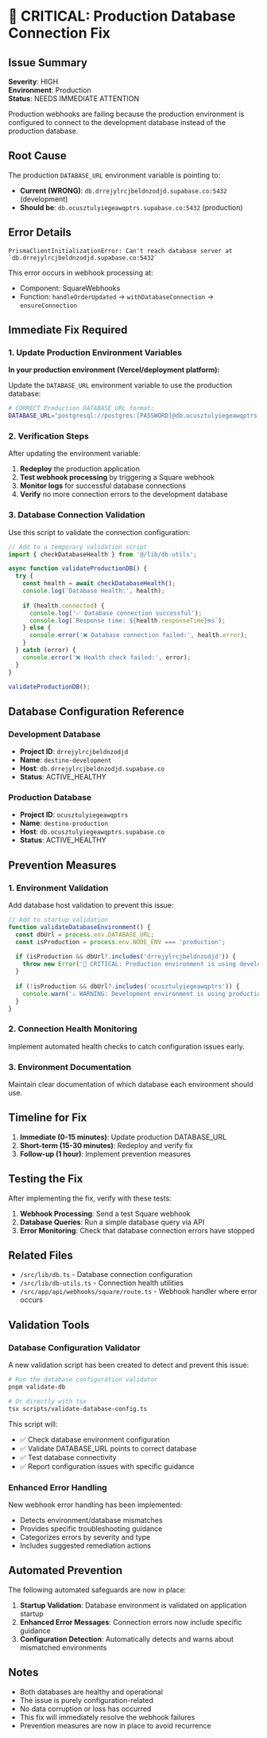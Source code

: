 # 🚨 CRITICAL: Production Database Connection Fix

## Issue Summary
**Severity**: HIGH  
**Environment**: Production  
**Status**: NEEDS IMMEDIATE ATTENTION

Production webhooks are failing because the production environment is configured to connect to the development database instead of the production database.

## Root Cause
The production `DATABASE_URL` environment variable is pointing to:
- **Current (WRONG)**: `db.drrejylrcjbeldnzodjd.supabase.co:5432` (development)
- **Should be**: `db.ocusztulyiegeawqptrs.supabase.co:5432` (production)

## Error Details
```
PrismaClientInitializationError: Can't reach database server at `db.drrejylrcjbeldnzodjd.supabase.co:5432`
```

This error occurs in webhook processing at:
- Component: SquareWebhooks  
- Function: `handleOrderUpdated` → `withDatabaseConnection` → `ensureConnection`

## Immediate Fix Required

### 1. Update Production Environment Variables

**In your production environment (Vercel/deployment platform):**

Update the `DATABASE_URL` environment variable to use the production database:

```bash
# CORRECT Production DATABASE_URL format:
DATABASE_URL="postgresql://postgres:[PASSWORD]@db.ocusztulyiegeawqptrs.supabase.co:5432/postgres?pgbouncer=true&statement_cache_size=0&prepared_statements=false"
```

### 2. Verification Steps

After updating the environment variable:

1. **Redeploy** the production application
2. **Test webhook processing** by triggering a Square webhook
3. **Monitor logs** for successful database connections
4. **Verify** no more connection errors to the development database

### 3. Database Connection Validation

Use this script to validate the connection configuration:

```typescript
// Add to a temporary validation script
import { checkDatabaseHealth } from '@/lib/db-utils';

async function validateProductionDB() {
  try {
    const health = await checkDatabaseHealth();
    console.log('Database Health:', health);
    
    if (health.connected) {
      console.log('✅ Database connection successful');
      console.log(`Response time: ${health.responseTime}ms`);
    } else {
      console.error('❌ Database connection failed:', health.error);
    }
  } catch (error) {
    console.error('❌ Health check failed:', error);
  }
}

validateProductionDB();
```

## Database Configuration Reference

### Development Database
- **Project ID**: `drrejylrcjbeldnzodjd`
- **Name**: `destino-development`
- **Host**: `db.drrejylrcjbeldnzodjd.supabase.co`
- **Status**: ACTIVE_HEALTHY

### Production Database  
- **Project ID**: `ocusztulyiegeawqptrs`
- **Name**: `destino-production`
- **Host**: `db.ocusztulyiegeawqptrs.supabase.co`
- **Status**: ACTIVE_HEALTHY

## Prevention Measures

### 1. Environment Validation
Add database host validation to prevent this issue:

```typescript
// Add to startup validation
function validateDatabaseEnvironment() {
  const dbUrl = process.env.DATABASE_URL;
  const isProduction = process.env.NODE_ENV === 'production';
  
  if (isProduction && dbUrl?.includes('drrejylrcjbeldnzodjd')) {
    throw new Error('🚨 CRITICAL: Production environment is using development database!');
  }
  
  if (!isProduction && dbUrl?.includes('ocusztulyiegeawqptrs')) {
    console.warn('⚠️ WARNING: Development environment is using production database!');
  }
}
```

### 2. Connection Health Monitoring
Implement automated health checks to catch configuration issues early.

### 3. Environment Documentation
Maintain clear documentation of which database each environment should use.

## Timeline for Fix

1. **Immediate (0-15 minutes)**: Update production DATABASE_URL
2. **Short-term (15-30 minutes)**: Redeploy and verify fix
3. **Follow-up (1 hour)**: Implement prevention measures

## Testing the Fix

After implementing the fix, verify with these tests:

1. **Webhook Processing**: Send a test Square webhook
2. **Database Queries**: Run a simple database query via API
3. **Error Monitoring**: Check that database connection errors have stopped

## Related Files
- `/src/lib/db.ts` - Database connection configuration
- `/src/lib/db-utils.ts` - Connection health utilities  
- `/src/app/api/webhooks/square/route.ts` - Webhook handler where error occurs

## Validation Tools

### Database Configuration Validator
A new validation script has been created to detect and prevent this issue:

```bash
# Run the database configuration validator
pnpm validate-db

# Or directly with tsx
tsx scripts/validate-database-config.ts
```

This script will:
- ✅ Check database environment configuration
- ✅ Validate DATABASE_URL points to correct database
- ✅ Test database connectivity
- ✅ Report configuration issues with specific guidance

### Enhanced Error Handling
New webhook error handling has been implemented:
- Detects environment/database mismatches
- Provides specific troubleshooting guidance
- Categorizes errors by severity and type
- Includes suggested remediation actions

## Automated Prevention

The following automated safeguards are now in place:

1. **Startup Validation**: Database environment is validated on application startup
2. **Enhanced Error Messages**: Connection errors now include specific guidance
3. **Configuration Detection**: Automatically detects and warns about mismatched environments

## Notes
- Both databases are healthy and operational
- The issue is purely configuration-related
- No data corruption or loss has occurred
- This fix will immediately resolve the webhook failures
- Prevention measures are now in place to avoid recurrence
